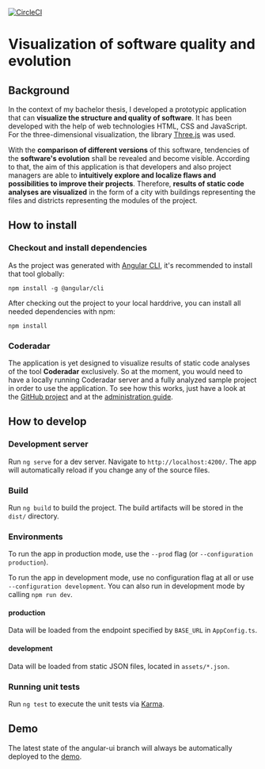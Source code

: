 [![CircleCI](https://circleci.com/gh/pschild/CodeRadarVisualization/tree/angular-ui.svg?style=svg)](https://circleci.com/gh/pschild/CodeRadarVisualization/tree/angular-ui)

# Visualization of software quality and evolution

## Background
In the context of my bachelor thesis, I developed a prototypic application that can **visualize the structure and quality of software**. It has been developed with the help of web technologies HTML, CSS and JavaScript. For the three-dimensional visualization, the library [Three.js](https://github.com/mrdoob/three.js/) was used.

With the **comparison of different versions** of this software, tendencies of the **software's evolution** shall be revealed and become visible.
According to that, the aim of this application is that developers and also project managers are able to **intuitively explore and localize flaws and possibilities to improve their projects**.
Therefore, **results of static code analyses are visualized** in the form of a city with buildings representing the files and districts representing the modules of the project.

## How to install
### Checkout and install dependencies
As the project was generated with [Angular CLI](https://github.com/angular/angular-cli), it's recommended to install that tool globally:
```
npm install -g @angular/cli
```

After checking out the project to your local harddrive, you can install all needed dependencies with npm:
```
npm install
```

### Coderadar
The application is yet designed to visualize results of static code analyses of the tool **Coderadar** exclusively. So at the moment, you would need to have a locally running Coderadar server and a fully analyzed sample project in order to use the application.
To see how this works, just have a look at the [GitHub project](https://github.com/reflectoring/coderadar) and at the [administration guide](http://www.reflectoring.io/coderadar/current/docs/admin.html).

## How to develop
### Development server
Run `ng serve` for a dev server. Navigate to `http://localhost:4200/`. The app will automatically reload if you change any of the source files.

### Build
Run `ng build` to build the project. The build artifacts will be stored in the `dist/` directory.

### Environments
To run the app in production mode, use the `--prod` flag (or ```--configuration production```).

To run the app in development mode, use no configuration flag at all or use ```--configuration development```. You can also run in development mode by calling ```npm run dev```.

#### production
Data will be loaded from the endpoint specified by ```BASE_URL``` in ```AppConfig.ts```.

#### development
Data will be loaded from static JSON files, located in ```assets/*.json```.

### Running unit tests
Run `ng test` to execute the unit tests via [Karma](https://karma-runner.github.io).

## Demo
The latest state of the angular-ui branch will always be automatically deployed to the [demo](https://pschild.github.io/CodeRadarVisualization/).